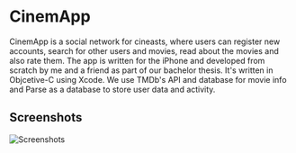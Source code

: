 CinemApp
========

CinemApp is a social network for cineasts, where users can register new accounts, search for other users and movies, read about the movies and also rate them. The app is written for the iPhone and developed from scratch by me and a friend as part of our bachelor thesis. It's written in Objcetive-C using Xcode. We use TMDb's API and database for movie info and Parse as a database to store user data and activity.

## Screenshots

![Screenshots](https://raw.githubusercontent.com/mikaelrosquist/CinemApp/master/Screenshots/CAShots.png "Screenshots")
